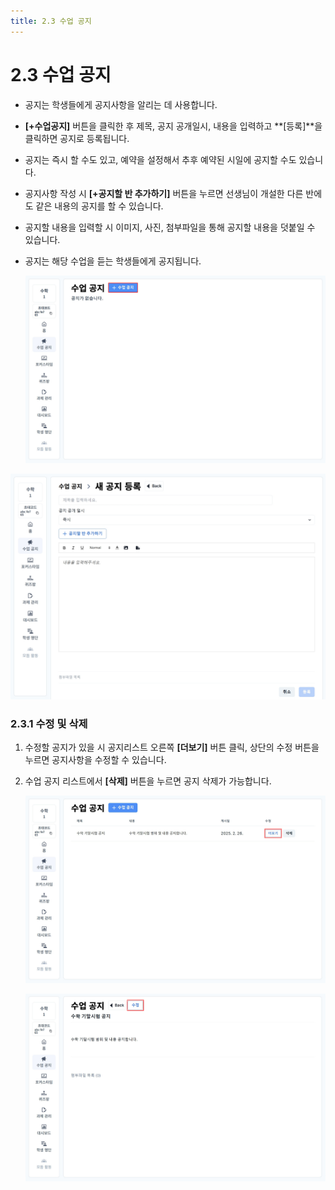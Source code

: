 ```yaml
---
title: 2.3 수업 공지
---
```

# 2.3 수업 공지

* 공지는 학생들에게 공지사항을 알리는 데 사용합니다.
* **\[+수업공지]** 버튼을 클릭한 후 제목, 공지 공개일시, 내용을 입력하고 **\[등록]**을 클릭하면 공지로 등록됩니다. 
* 공지는 즉시 할 수도 있고, 예약을 설정해서 추후 예약된 시일에 공지할 수도 있습니다.
* 공지사항 작성 시 **\[+공지할 반 추가하기]** 버튼을 누르면 선생님이 개설한 다른 반에도 같은 내용의 공지를 할 수 있습니다. 
* 공지할 내용을 입력할 시 이미지, 사진, 첨부파일을 통해 공지할 내용을 덧붙일 수 있습니다.
* 공지는 해당 수업을 듣는 학생들에게 공지됩니다.

  ![](/img/teacher_2-3_01.jpg)

![](/img/teacher_2-3_02.jpg)

### 2.3.1 수정 및 삭제

1. 수정할 공지가 있을 시 공지리스트 오른쪽 **\[더보기]** 버튼 클릭, 상단의 수정 버튼을 누르면 공지사항을 수정할 수 있습니다. 
2. 수업 공지 리스트에서 **\[삭제]** 버튼을 누르면 공지 삭제가 가능합니다.

   ![](/img/teacher_2-3-1_01.jpg)

   ![](/img/teacher_2-3-1_02.jpg)
